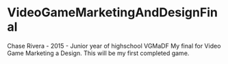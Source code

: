 # VideoGameMarketingAndDesignFinal
Chase Rivera - 2015 - Junior year of highschool
VGMaDF
My final for Video Game Marketing a Design.
This will be my first completed game.
